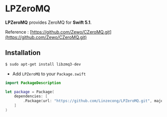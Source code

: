 # LPZeroMQ


**LPZeroMQ** provides ZeroMQ for **Swift 5.1**.

Reference : [https://github.com/Zewo/CZeroMQ.git](https://github.com/Zewo/CZeroMQ.git)

## Installation


```bash
$ sudo apt-get install libzmq3-dev
```

- Add `LPZeroMQ` to your `Package.swift`

```swift
import PackageDescription

let package = Package(
	dependencies: [
		.Package(url: "https://github.com/Linzecong/LPZeroMQ.git", majorVersion: 1)
	]
)

```
